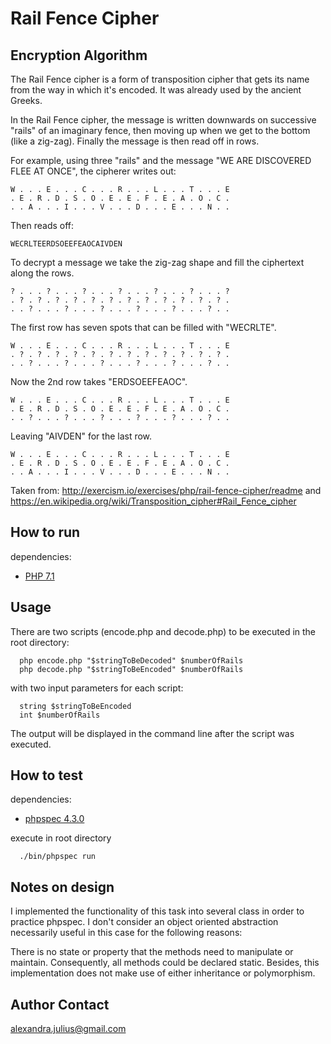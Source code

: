# Rail Fence Cipher
## Encryption Algorithm

The Rail Fence cipher is a form of transposition cipher that gets its name from the way in which it's encoded. It was already used by the ancient Greeks.

In the Rail Fence cipher, the message is written downwards on successive "rails" of an imaginary fence, then moving up when we get to the bottom (like a zig-zag). Finally the message is then read off in rows.

For example, using three "rails" and the message "WE ARE DISCOVERED FLEE AT ONCE", the cipherer writes out:
```
W . . . E . . . C . . . R . . . L . . . T . . . E
. E . R . D . S . O . E . E . F . E . A . O . C .
. . A . . . I . . . V . . . D . . . E . . . N . .
```

Then reads off:
```
WECRLTEERDSOEEFEAOCAIVDEN
```

To decrypt a message we take the zig-zag shape and fill the ciphertext along the rows.
```
? . . . ? . . . ? . . . ? . . . ? . . . ? . . . ?
. ? . ? . ? . ? . ? . ? . ? . ? . ? . ? . ? . ? .
. . ? . . . ? . . . ? . . . ? . . . ? . . . ? . .
```
The first row has seven spots that can be filled with "WECRLTE".
```
W . . . E . . . C . . . R . . . L . . . T . . . E
. ? . ? . ? . ? . ? . ? . ? . ? . ? . ? . ? . ? .
. . ? . . . ? . . . ? . . . ? . . . ? . . . ? . .
```
Now the 2nd row takes "ERDSOEEFEAOC".
```
W . . . E . . . C . . . R . . . L . . . T . . . E
. E . R . D . S . O . E . E . F . E . A . O . C .
. . ? . . . ? . . . ? . . . ? . . . ? . . . ? . .
```
Leaving "AIVDEN" for the last row.
```
W . . . E . . . C . . . R . . . L . . . T . . . E
. E . R . D . S . O . E . E . F . E . A . O . C .
. . A . . . I . . . V . . . D . . . E . . . N . .
```

Taken from:
http://exercism.io/exercises/php/rail-fence-cipher/readme
and
https://en.wikipedia.org/wiki/Transposition_cipher#Rail_Fence_cipher

## How to run
dependencies:

* [PHP 7.1](http://php.net/downloads.php)

## Usage

There are two scripts (encode.php and decode.php) to be executed in the root directory:
      
      php encode.php "$stringToBeDecoded" $numberOfRails
      php decode.php "$stringToBeEncoded" $numberOfRails

with two input parameters for each script:
       
      string $stringToBeEncoded
      int $numberOfRails

The output will be displayed in the command line after the script was executed.

## How to test
dependencies:

* [phpspec 4.3.0](http://www.phpspec.net/en/stable/)

execute in root directory
      
      ./bin/phpspec run

## Notes on design
I implemented the functionality of this task into several class in order to practice phpspec.
I don't consider an object oriented abstraction necessarily useful in this case for the following reasons:

There is no state or property that the methods need to manipulate or maintain. 
Consequently, all methods could be declared static. Besides, this implementation does not make use of either inheritance or polymorphism.

## Author Contact
[alexandra.julius@gmail.com](mailto:alexandra.julius@gmail.com)
